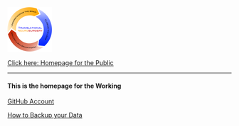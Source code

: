<img src = "./media/lablogo.png" alt = "lab_logo" title="lab logo" width="100">

[Click here: Homepage for the Public](stimulating-plasticity.org/)
<hr />

#### This is the homepage for the Working


[GitHub Account](https://github.com/translationalneurosurgery)

[How to Backup your Data](./nas_manual.md)
